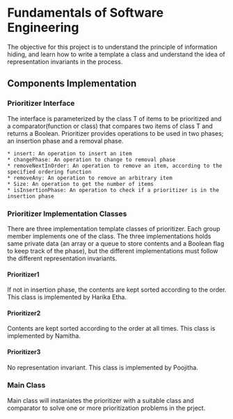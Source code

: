 # Fundamentals of Software Engineering

The objective for this project is to understand the principle of information hiding, and learn how to write a template a class and understand the idea of representation invariants in the process.

## Components Implementation

### Prioritizer Interface

The interface is parameterized by the class T of items to be prioritized and a comparator(function or class) that compares two items of class T and returns a Boolean. Prioritizer provides operations to be used in two phases; an insertion phase and a removal phase.

```
* insert: An operation to insert an item
* changePhase: An operation to change to removal phase
* removeNextInOrder: An operation to remove an item, according to the specified ordering function
* removeAny: An operation to remove an arbitrary item
* Size: An operation to get the number of items
* isInsertionPhase: An operation to check if a prioritizer is in the insertion phase
```

### Prioritizer Implementation Classes

There are three implementation template classes of prioritizer. Each group member implements one of the class. The three implementations holds same private data (an array or a queue to store contents and a Boolean flag to keep track of the phase), but the different implementations must follow the different representation invariants.


#### Prioritizer1

If not in insertion phase, the contents are kept sorted according to the order. 
This class is implemented by Harika Etha.

#### Prioritizer2

Contents are kept sorted according to the order at all times.
This class is implemented by Namitha.

#### Prioritizer3

No representation invariant.
This class is implemented by Poojitha.


### Main Class
Main class will instaniates the prioritizer with a suitable class and comparator to solve one or more prioritization problems in the prject.
